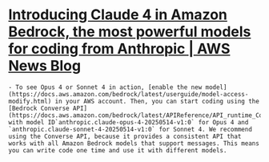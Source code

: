 # [Introducing Claude 4 in Amazon Bedrock, the most powerful models for coding from Anthropic | AWS News Blog](https://aws.amazon.com/blogs/aws/claude-opus-4-anthropics-most-powerful-model-for-coding-is-now-in-amazon-bedrock/)
	- To see Opus 4 or Sonnet 4 in action, [enable the new model](https://docs.aws.amazon.com/bedrock/latest/userguide/model-access-modify.html) in your AWS account. Then, you can start coding using the [Bedrock Converse API](https://docs.aws.amazon.com/bedrock/latest/APIReference/API_runtime_Converse.html) with model ID`anthropic.claude-opus-4-20250514-v1:0` for Opus 4 and `anthropic.claude-sonnet-4-20250514-v1:0` for Sonnet 4. We recommend using the Converse API, because it provides a consistent API that works with all Amazon Bedrock models that support messages. This means you can write code one time and use it with different models.